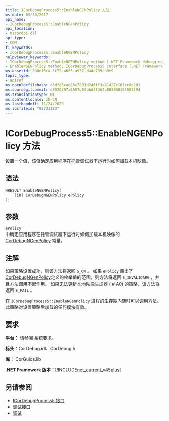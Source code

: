 ```yaml
---
title: ICorDebugProcess5::EnableNGENPolicy 方法
ms.date: 03/30/2017
api_name:
- ICorDebugProcess5::EnableNGenPolicy
api_location:
- mscordbi.dll
api_type:
- COM
f1_keywords:
- ICorDebugProcess5::EnableNGENPolicy
helpviewer_keywords:
- ICorDebugProcess5::EnableNGENPolicy method [.NET Framework debugging]
- EnableNGENPolicy method, ICorDebugProcess5 interface [.NET Framework debugging]
ms.assetid: 3b8e15ca-3c72-4685-a937-da4c739cb9e9
topic_type:
- apiref
ms.openlocfilehash: e3dfd3cae83c7891d246ff3a81427c161cc0e2d1
ms.sourcegitcommit: d8020797a6657d0fbbdff362b80300815f682f94
ms.translationtype: MT
ms.contentlocale: zh-CN
ms.lasthandoff: 11/24/2020
ms.locfileid: "95731383"
---
```

# <a name="icordebugprocess5enablengenpolicy-method"></a>ICorDebugProcess5::EnableNGENPolicy 方法

设置一个值，该值确定应用程序在托管调试器下运行时如何加载本机映像。  
  
## <a name="syntax"></a>语法  
  
```cpp  
HRESULT EnableNGENPolicy(  
    [in] CorDebugNGENPolicy ePolicy  
);  
```  
  
## <a name="parameters"></a>参数  

 `ePolicy`  
 中确定应用程序在托管调试器下运行时如何加载本机映像的 [CorDebugNGenPolicy](cordebugngenpolicy-enumeration.md) 常量。  
  
## <a name="remarks"></a>注解  

 如果策略设置成功，则该方法将返回 `S_OK` 。 如果 `ePolicy` 超出了 [CorDebugNGenPolicy](cordebugngenpolicy-enumeration.md)定义的枚举值的范围，则方法将返回 `E_INVALIDARG` ，并且方法调用不起作用。 如果无法更新本地映像生成器 ( # A0) 的策略，该方法将返回 `E_FAIL` 。  
  
 在 `ICorDebugProcess5::EnableNGenPolicy` 进程的生存期内随时可以调用方法。 此策略对设置策略后加载的任何模块有效。  
  
## <a name="requirements"></a>要求  

 **平台：** 请参阅 [系统要求](../../get-started/system-requirements.md)。  
  
 **标头**：CorDebug.idl、CorDebug.h  
  
 **库：** CorGuids.lib  
  
 **.NET Framework 版本：**[!INCLUDE[net_current_v45plus](../../../../includes/net-current-v45plus-md.md)]  
  
## <a name="see-also"></a>另请参阅

- [ICorDebugProcess5 接口](icordebugprocess5-interface.md)
- [调试接口](debugging-interfaces.md)
- [调试](index.md)
